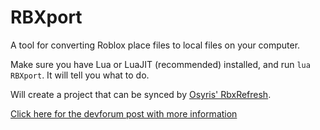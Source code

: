 # RBXport
A tool for converting Roblox place files to local files on your computer.

Make sure you have Lua or LuaJIT (recommended) installed, and run `lua RBXport`. It will tell you what to do.

Will create a project that can be synced by [Osyris' RbxRefresh](https://github.com/osyrisrblx/RbxRefresh).

[Click here for the devforum post with more information](https://devforum.roblox.com/t/rbxport-convert-place-files-into-rbxrefresh-projects/230357)
